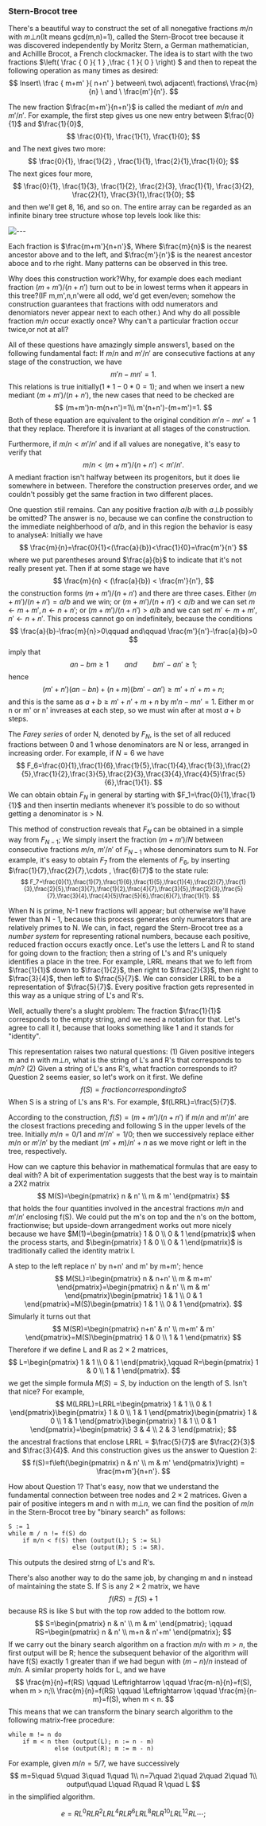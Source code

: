 ### Stern-Brocot tree
There's a beautiful way to construct the set of all nonegative fractions $m/n$ with $m\bot n$(It means gcd(m,n)=1), called the Stern-Brocot tree because it was discovered independently by Moritz Stern, a German mathematician, and Achillle Brocot, a French clockmacker. The idea is to start with the two fractions $\left( \frac { 0 }{ 1 } ,\frac { 1 }{ 0 }  \right) $ and then to repeat the following operation as many times as desired:
$$
Insert\ \frac { m+m' }{ n+n' }  between\ two\ adjacent\ fractions\ \frac{m}{n} \ and \ \frac{m'}{n'}.
$$

The new fraction $\frac{m+m'}{n+n'}$ is called the mediant of $m/n$ and $m'/n'$. For example, the first step gives us one new entry between $\frac{0}{1}$ and $\frac{1}{0}$,
$$
\frac{0}{1}, \frac{1}{1}, \frac{1}{0};
$$
and The next gives two more:
$$
\frac{0}{1}, \frac{1}{2} , \frac{1}{1}, \frac{2}{1},\frac{1}{0};
$$
The next gices four more,
$$
\frac{0}{1}, \frac{1}{3}, \frac{1}{2}, \frac{2}{3}, \frac{1}{1}, \frac{3}{2}, \frac{2}{1}, \frac{3}{1},\frac{1}{0};
$$
and then we'll get 8, 16, and so on. The entire array can be regarded as an infinite binary tree structure whose top levels look like this:

![---](http://)

Each fraction is $\frac{m+m'}{n+n'}$, Where $\frac{m}{n}$ is the nearest ancestor above and to the left, and $\frac{m'}{n'}$ is the nearest ancestor aboce and to rhe right. Many patterns can be observed in this tree.

Why does this construction work?Why, for example does each mediant fraction $(m+m')/(n+n')$ turn out to be in lowest terms when it appears in this tree?(IF m,m',n,n'were all odd, we'd get even/even; somehow the construction guarantees that fractions with odd numerators and denomiators never appear next to each other.) And why do all possible fraction $m/n$ occur exactly once? Why can't a particular fraction occur twice,or not at all?

All of these questions have amazingly simple answers1, based on the following fundamental fact: If $m/n$ and $m'/n'$ are consecutive factions at any stage of the construction, we have
$$
m'n-mn'=1.
$$
This relations is true initially($1*1-0*0=1$); and when we insert a new mediant $(m+m')/(n+n')$, the new cases that need to be checked are
$$
(m+m')n-m(n+n')=1\\
m'(n+n')-(m+m')=1.
$$
Both of these equation are equivalent to the original condition $m'n-mn'=1$ that they replace. Therefore it is invariant at all stages of the construction.

Furthermore, if $m/n<m'/n'$ and if all values are nonegative, it's easy to verify that
$$
m/n<(m+m')/(n+n')<m'/n'.
$$
A mediant fraction isn't halfway between its progenitors, but it does lie somewhere in between. Therefore the construction preserves order, and we couldn't possibly get the same fraction in two different places.

One question stiil remains. Can any positive fraction $a/b$ with $a\bot b$ possibly be omitted? The answer is no, because we can confine the construction to the immediate neighberhood of $a/b$, and in this region the behavior is easy to analyseA: Initially we have
$$
\frac{m}{n}=\frac{0}{1}<(\frac{a}{b})<\frac{1}{0}=\frac{m'}{n'}
$$
where we put parentheses around $\frac{a}{b}$ to indicate that it's not really present yet. Then if at some stage we have
$$
\frac{m}{n} < (\frac{a}{b}) < \frac{m'}{n'},
$$
the construction forms $(m+m')/(n+n')$ and there are three cases. Either $(m+m')/(n+n')=a/b$ and we win; or $(m+m')/(n+n')<a/b$ and we can set $m\leftarrow m+m', n\leftarrow n+n'$; or $(m+m')/(n+n')>a/b$ and we can set $m'\leftarrow m+m', n'\leftarrow n+n'$. This process cannot go on indefinitely, because the conditions
$$
\frac{a}{b}-\frac{m}{n}>0\qquad and\qquad \frac{m'}{n'}-\frac{a}{b}>0 
$$
imply that 
$$
an-bm\ge 1\qquad and \qquad bm'-an'\ge 1;
$$
hence
$$
(m'+n')(an-bn)+(n+m)(bm'-an')\ge m'+n'+m+n;
$$
and this is the same as $a+b\ge m'+n'+m+n$ by $m'n-mn'=1$. Either m or n or m' or n' invreases at each step, so we must win after at most $a+b$ steps.

The <em>Farey series</em> of order N, denoted by $F_N$, is the set of all reduced fractions between 0 and 1 whose denominators are N or less, arranged in increasing order. For example, if $N=6$ we have
$$
F_6=\frac{0}{1},\frac{1}{6},\frac{1}{5},\frac{1}{4},\frac{1}{3},\frac{2}{5},\frac{1}{2},\frac{3}{5},\frac{2}{3},\frac{3}{4},\frac{4}{5}\frac{5}{6},\frac{1}{1}.
$$
We can obtain obtain $F_N$ in general by starting with $F_1=\frac{0}{1},\frac{1}{1}$ and then insertin mediants whenever it’s possible to do so without getting a denominator is > N.

This method of construction reveals that $F_N$ can be obtained in a simple way from $F_{N-1}$; We simply insert the fraction $(m+m')/N$ between consecutive fractions $m/n$, $m'/n'$ of $F_{N-1}$ whose denominators sum to N. For example, it's easy to obtain $F_7$ from the elements of $F_6$, by inserting $\frac{1}{7},\frac{2}{7},\cdots , \frac{6}{7}$ to the state rule:
<small>
$$
F_7=\frac{0}{1},\frac{1}{7},\frac{1}{6},\frac{1}{5},\frac{1}{4},\frac{2}{7},\frac{1}{3},\frac{2}{5},\frac{3}{7},\frac{1}{2},\frac{4}{7},\frac{3}{5},\frac{2}{3},\frac{5}{7},\frac{3}{4},\frac{4}{5}\frac{5}{6},\frac{6}{7},\frac{1}{1}.
$$
</small>

When N is prime, N-1 new fractions will appear; but otherwise we'll have fewer than N - 1, because this process generates only numerators that are relatively primes to N.
We can, in fact, regard the Stern-Brocot tree as a <em>number system</em> for representing rational numbers, because each positive, reduced fraction occurs exactly once. Let's use the letters L and R to stand for going down to the fraction; then a string of L's and R's uniquely identifies a place in the tree. For example, LRRL means that we fo left from $\frac{1}{1}$ down to $\frac{1}{2}$, then right to $\frac{2}{3}$, then right to $\frac{3}{4}$, then left to $\frac{5}{7}$. We can consider LRRL to be a representation of $\frac{5}{7}$. Every positive fraction gets represented in this way as a unique string of L's and R's.

Well, actually there's a slught problem: The fraction $\frac{1}{1}$ corresponds to the empty string, and we need a notation for that. Let's agree to call it I, because that looks something like 1 and it stands for "identity".

This representation raises two natural questions: (1) Given positive integers m and n with $m\bot n$, what is the string of L's and R's that corresponds to $m/n$? (2) Given a string of L's ans R's, what  fraction corresponds to it? Question 2 seems easier, so let's work on it first. We define
$$
f(S)=fraction corresponding to S
$$
When S is a string of L's ans R's. For example, $f(LRRL)=\frac{5}{7}$.

According to the construction, $f(S)=(m+m')/(n+n')$ if $m/n$ and $m'/n'$ are the closest fractions preceding and following S in the upper levels of the tree. Initially $m/n=0/1$ and $m'/n'=1/0$; then we successively replace either $m/n$ or $m'/n'$ by the mediant $(m'+m)/{n'+n}$ as we move right or left in the tree, respectively.

How can we capture this behavior in mathematical formulas that are easy to deal with? A bit of experimentation suggests that the best way is to maintain a 2X2 matrix
$$
M(S)=\begin{pmatrix} n & n' \\ m & m' \end{pmatrix}
$$
that holds the four quantities involved in the ancestral fractions $m/n$ and $m'/n'$ enclosing f(S). We could put the m's on top and the n's on the bottom, fractionwise; but upside-down arrangedment works out more nicely because we have $M(1)=\begin{pmatrix} 1 & 0 \\ 0 & 1 \end{pmatrix}$ when the process starts, and $\begin{pmatrix} 1 & 0 \\ 0 & 1 \end{pmatrix}$ is traditionally called the identity matrix I.

A step to the left replace n' by n+n' and m' by m+m'; hence
$$
M(SL)=\begin{pmatrix} n & n+n' \\ m & m+m' \end{pmatrix}=\begin{pmatrix} n & n' \\ m & m' \end{pmatrix}\begin{pmatrix} 1 & 1 \\ 0 & 1 \end{pmatrix}=M(S)\begin{pmatrix} 1 & 1 \\ 0 & 1 \end{pmatrix}.
$$
Simularly it turns out that
$$
M(SR)=\begin{pmatrix} n+n' & n' \\ m+m' & m' \end{pmatrix}=M(S)\begin{pmatrix} 1 & 0 \\ 1 & 1 \end{pmatrix}
$$
Therefore if we define L and R as $2\times 2$ matrices,
$$
L=\begin{pmatrix} 1 & 1 \\ 0 & 1 \end{pmatrix},\qquad R=\begin{pmatrix} 1 & 0 \\ 1 & 1 \end{pmatrix}.
$$
we get the simple formula $M(S)=S$, by induction on the length of S. Isn't that nice? For example,
$$
M(LRRL)=LRRL=\begin{pmatrix} 1 & 1 \\ 0 & 1 \end{pmatrix}\begin{pmatrix} 1 & 0 \\ 1 & 1 \end{pmatrix}\begin{pmatrix} 1 & 0 \\ 1 & 1 \end{pmatrix}\begin{pmatrix} 1 & 1 \\ 0 & 1 \end{pmatrix}=\begin{pmatrix} 3 & 4 \\ 2 & 3 \end{pmatrix};
$$
the ancestral fractions that enclose LRRL = $\frac{5}{7}$ are $\frac{2}{3}$ and $\frac{3}{4}$. And this construction gives  us the answer to Question 2:
$$
f(S)=f\left(\begin{pmatrix} n & n' \\ m & m' \end{pmatrix}\right) = \frac{m+m'}{n+n'}.
$$

How about Question 1? That's easy, now that we understand the fundamental connection between tree nodes and $2\times 2$ matrices. Given a pair of positive integers m and n with $m\bot n$, we can find the position of $m/n$ in the Stern-Brocot tree by "binary search" as follows:
```
S := 1
while m / n != f(S) do
    if m/n < f(S) then (output(L); S := SL)
                  else (output(R); S := SR).
```
This outputs the desired strng of L's and R's.

There's also another way to do the same job, by changing m and n instead of maintaining the state S. If S is any $2\times 2$ matrix, we have
$$
f(RS)=f(S)+1
$$
because RS is like S but with the top row added to the bottom row.
$$
S=\begin{pmatrix} n & n' \\ m & m' \end{pmatrix}; \qquad RS=\begin{pmatrix} n & n' \\ m+n & n'+m' \end{pmatrix};
$$
If we carry out the binary search algorithm on a fraction $m/n$ with $m>n$, the first output will be R; hence the subsequent behavior of the algorithm will have f(S) exactly 1 greater than if we had begun with $(m-n)/n$ instead of $m/n$. A similar property holds for L, and we have
$$
\frac{m}{n}=f(RS) \qquad \Leftrightarrow \qquad \frac{m-n}{n}=f(S), when m > n;\\
\frac{m}{n}=f(RS) \qquad \Leftrightarrow \qquad \frac{m}{n-m}=f(S), when m < n.
$$
This means that we can transform the binary search algorithm to the following matrix-free procedure:
```
while m != n do
    if m < n then (output(L); n := n - m)
             else (output(R); m := m - n)
```
For example, given $m/n=5/7$, we have successively 
$$
m=5\quad 5\quad 3\quad 1\quad 1\\
n=7\quad 2\quad 2\quad 2\quad 1\\
output\quad L\quad R\quad R \quad L
$$
in the simplified algorithm.

$$
e=RL^0RLR^2LRL^4RLR^6LRL^8RLR^{10}LRL^{12}RL\cdots;
$$
